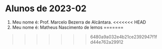 # Alunos de 2023-02

1. Meu nome é: Prof. Marcelo Bezerra de Alcântara.
<<<<<<< HEAD
2. Meu nome é: Matheus Nascimento de lemos
=======
>>>>>>> 6480a9a032e4b21ce2392947f1fd44e762a29912
